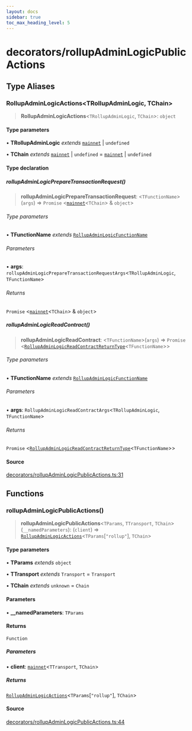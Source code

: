```yaml
---
layout: docs
sidebar: true
toc_max_heading_level: 5
---
```


# decorators/rollupAdminLogicPublicActions

## Type Aliases

### RollupAdminLogicActions\<TRollupAdminLogic, TChain\>

> **RollupAdminLogicActions**\<`TRollupAdminLogic`, `TChain`\>: `object`

#### Type parameters

• **TRollupAdminLogic** *extends* [`mainnet`](../chains.md#mainnet) \| `undefined`

• **TChain** *extends* [`mainnet`](../chains.md#mainnet) \| `undefined` = [`mainnet`](../chains.md#mainnet) \| `undefined`

#### Type declaration

##### rollupAdminLogicPrepareTransactionRequest()

> **rollupAdminLogicPrepareTransactionRequest**: \<`TFunctionName`\>(`args`) => `Promise` \<[`mainnet`](../chains.md#mainnet)\<`TChain`\> & `object`\>

###### Type parameters

• **TFunctionName** *extends* [`RollupAdminLogicFunctionName`](../rollupAdminLogicReadContract.md#rollupadminlogicfunctionname)

###### Parameters

• **args**: `rollupAdminLogicPrepareTransactionRequestArgs`\<`TRollupAdminLogic`, `TFunctionName`\>

###### Returns

`Promise` \<[`mainnet`](../chains.md#mainnet)\<`TChain`\> & `object`\>

##### rollupAdminLogicReadContract()

> **rollupAdminLogicReadContract**: \<`TFunctionName`\>(`args`) => `Promise` \<[`RollupAdminLogicReadContractReturnType`](../rollupAdminLogicReadContract.md#rollupadminlogicreadcontractreturntypetfunctionname)\<`TFunctionName`\>\>

###### Type parameters

• **TFunctionName** *extends* [`RollupAdminLogicFunctionName`](../rollupAdminLogicReadContract.md#rollupadminlogicfunctionname)

###### Parameters

• **args**: `RollupAdminLogicReadContractArgs`\<`TRollupAdminLogic`, `TFunctionName`\>

###### Returns

`Promise` \<[`RollupAdminLogicReadContractReturnType`](../rollupAdminLogicReadContract.md#rollupadminlogicreadcontractreturntypetfunctionname)\<`TFunctionName`\>\>

#### Source

[decorators/rollupAdminLogicPublicActions.ts:31](https://github.com/offchainlabs/arbitrum-orbit-sdk/blob/fa20b8d23170b5196c4c9cdb5fc2dfefa349f1c8/src/decorators/rollupAdminLogicPublicActions.ts#L31)

## Functions

### rollupAdminLogicPublicActions()

> **rollupAdminLogicPublicActions**\<`TParams`, `TTransport`, `TChain`\>(`__namedParameters`): (`client`) => [`RollupAdminLogicActions`](rollupAdminLogicPublicActions.md#rollupadminlogicactionstrollupadminlogictchain)\<`TParams`\[`"rollup"`\], `TChain`\>

#### Type parameters

• **TParams** *extends* `object`

• **TTransport** *extends* `Transport` = `Transport`

• **TChain** *extends* `unknown` = `Chain`

#### Parameters

• **\_\_namedParameters**: `TParams`

#### Returns

`Function`

##### Parameters

• **client**: [`mainnet`](../chains.md#mainnet)\<`TTransport`, `TChain`\>

##### Returns

[`RollupAdminLogicActions`](rollupAdminLogicPublicActions.md#rollupadminlogicactionstrollupadminlogictchain)\<`TParams`\[`"rollup"`\], `TChain`\>

#### Source

[decorators/rollupAdminLogicPublicActions.ts:44](https://github.com/offchainlabs/arbitrum-orbit-sdk/blob/fa20b8d23170b5196c4c9cdb5fc2dfefa349f1c8/src/decorators/rollupAdminLogicPublicActions.ts#L44)
